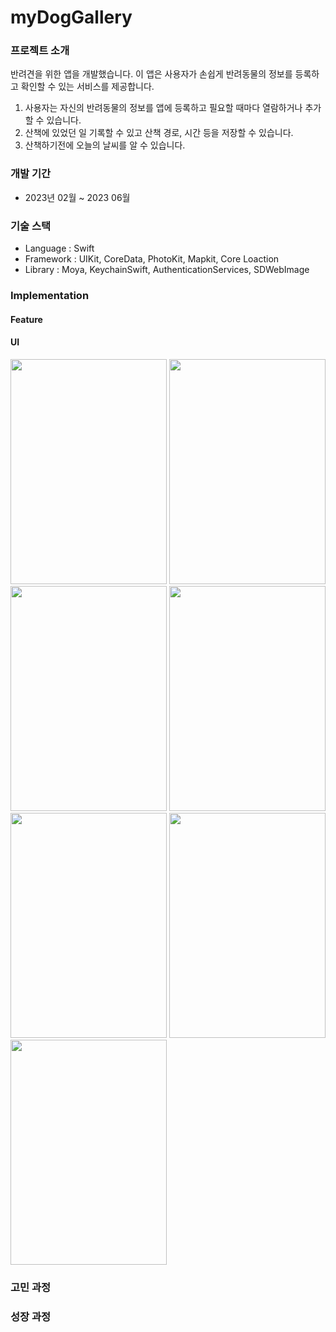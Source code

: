# myDogGallery

### 프로젝트 소개
반려견을 위한 앱을 개발했습니다. 이 앱은 사용자가 손쉽게 반려동물의 정보를 등록하고 확인할 수 있는 서비스를 제공합니다. 
1. 사용자는 자신의 반려동물의 정보를 앱에 등록하고 필요할 때마다 열람하거나 추가할 수 있습니다.
2. 산책에 있었던 일 기록할 수 있고 산책 경로, 시간 등을 저장할 수 있습니다.
3. 산책하기전에 오늘의 날씨를 알 수 있습니다.
### 개발 기간
- 2023년 02월 ~ 2023 06월
### 기술 스택
  - Language : Swift
  - Framework : UIKit, CoreData, PhotoKit, Mapkit, Core Loaction
  - Library : Moya, KeychainSwift, AuthenticationServices, SDWebImage
    
### Implementation
  #### Feature

  #### UI
<img width="250" height="360" src="https://github.com/LeeHongYul/WorkoutCycle/assets/117960228/491c9b99-314b-419d-b241-d0b367cb42f7"> <img width="250" height="360" src="https://github.com/LeeHongYul/WorkoutCycle/assets/117960228/84354a58-3a88-4ab8-9b31-2e35a3d78e29"> <img width="250" height="360" src="https://github.com/LeeHongYul/WorkoutCycle/assets/117960228/1a870444-80fc-4132-9312-f84f3fdddc35"> <img width="250" height="360" src="https://github.com/LeeHongYul/WorkoutCycle/assets/117960228/139bf6c7-3ff0-4aef-a980-60620f9f2d40"> <img width="250" height="360" src="https://github.com/LeeHongYul/WorkoutCycle/assets/117960228/2ccf384f-679d-4917-8aad-a3e1f5008e44"> <img width="250" height="360" src="https://github.com/LeeHongYul/WorkoutCycle/assets/117960228/320d5fa4-c56b-4a4c-8c79-3e4203b4f8d0"> <img width="250" height="360" src="https://github.com/LeeHongYul/WorkoutCycle/assets/117960228/c6ae3d0f-d5b9-46df-9f35-1d2ddd2107ba">

### 고민 과정
### 성장 과정
